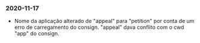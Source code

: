 <!-- @format -->

### 2020-11-17

- Nome da aplicação alterado de "appeal" para "petition" por conta de um erro de carregamento do consign. "appeal" dava
  conflito com o cwd "app" do consign.
